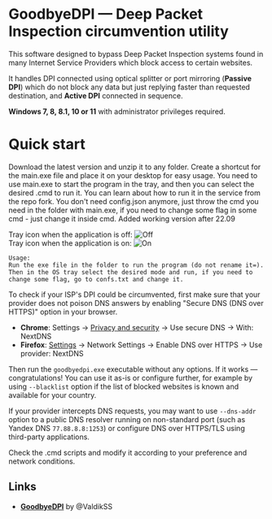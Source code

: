 GoodbyeDPI — Deep Packet Inspection circumvention utility
=========================

This software designed to bypass Deep Packet Inspection systems found in many Internet Service Providers which block access to certain websites.

It handles DPI connected using optical splitter or port mirroring (**Passive DPI**) which do not block any data but just replying faster than requested destination, and **Active DPI** connected in sequence.

**Windows 7, 8, 8.1, 10 or 11** with administrator privileges required.

# Quick start

Download the latest version and unzip it to any folder. Create a shortcut for the main.exe file and place it on your desktop for easy usage.
You need to use main.exe to start the program in the tray, and then you can select the desired .cmd to run it.
You can learn about how to run it in the service from the repo fork.
You don't need config.json anymore, just throw the cmd you need in the folder with main.exe, if you need to change some flag in some cmd - just change it inside cmd. Added working version after 22.09

Tray icon when the application is off:
![Off](src_Tray/icons/icon-off.jpg) <br>
Tray icon when the application is on:
![On](src_Tray/icons/icon-on.png)

```
Usage:
Run the exe file in the folder to run the program (do not rename it=).
Then in the OS tray select the desired mode and run, if you need to change some flag, go to confs.txt and change it.
```

To check if your ISP's DPI could be circumvented, first make sure that your provider does not poison DNS answers by enabling "Secure DNS (DNS over HTTPS)" option in your browser.

* **Chrome**: Settings → [Privacy and security](chrome://settings/security) → Use secure DNS → With: NextDNS
* **Firefox**: [Settings](about:preferences) → Network Settings → Enable DNS over HTTPS → Use provider: NextDNS

Then run the `goodbyedpi.exe` executable without any options. If it works — congratulations! You can use it as-is or configure further, for example by using `--blacklist` option if the list of blocked websites is known and available for your country.

If your provider intercepts DNS requests, you may want to use `--dns-addr` option to a public DNS resolver running on non-standard port (such as Yandex DNS `77.88.8.8:1253`) or configure DNS over HTTPS/TLS using third-party applications.

Check the .cmd scripts and modify it according to your preference and network conditions.

## Links
- **[GoodbyeDPI](https://github.com/ValdikSS/GoodbyeDPI/)** by @ValdikSS

